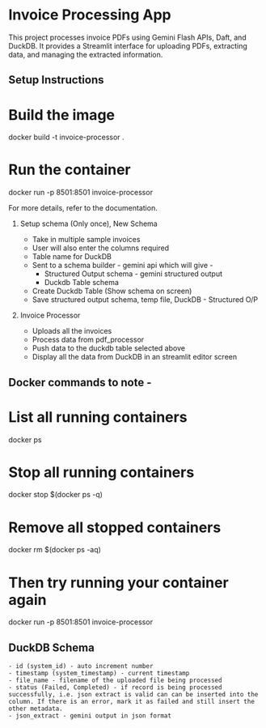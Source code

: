 # Invoice Processing App

This project processes invoice PDFs using Gemini Flash APIs, Daft, and DuckDB. 
It provides a Streamlit interface for uploading PDFs, extracting data, and managing the extracted information.

## Setup Instructions

# Build the image
docker build -t invoice-processor .

# Run the container
docker run -p 8501:8501 invoice-processor

For more details, refer to the documentation.

1. Setup schema (Only once), New Schema
    - Take in multiple sample invoices
    - User will also enter the columns required
    - Table name for DuckDB
    - Sent to a schema builder - gemini api which will give - 
        - Structured Output schema - gemini structured output
        - Duckdb Table schema
    - Create Duckdb Table (Show schema on screen)
    - Save structured output schema, temp file, DuckDB - Structured O/P

2. Invoice Processor
    - Uploads all the invoices
    - Process data from pdf_processor
    - Push data to the duckdb table selected above
    - Display all the data from DuckDB in an streamlit editor screen

## Docker commands to note - 

# List all running containers
docker ps

# Stop all running containers
docker stop $(docker ps -q)

# Remove all stopped containers
docker rm $(docker ps -aq)

# Then try running your container again
<!-- docker run -p 8501:8501 -v $(pwd)/data:/app/data invoice-processor (Volume mount to local folder if required) -->

docker run -p 8501:8501 invoice-processor


## DuckDB Schema
    - id (system_id) - auto increment number
    - timestamp (system_timestamp) - current timestamp
    - file_name - filename of the uploaded file being processed
    - status (Failed, Completed) - if record is being processed successfully, i.e. json extract is valid can can be inserted into the column. If there is an error, mark it as failed and still insert the other metadata.
    - json_extract - gemini output in json format
